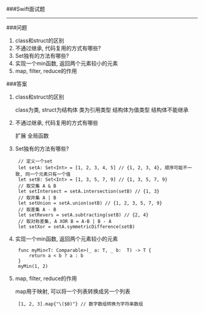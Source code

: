 ###Swift面试题

*****

###问题

1. class和struct的区别
2. 不通过继承, 代码复用的方式有哪些?
3. Set独有的方法有哪些?
4. 实现一个min函数, 返回两个元素较小的元素
5. map, filter, reduce的作用

	
###答案

1. class和struct的区别

	class为类, struct为结构体
	类为引用类型 结构体为值类型
	结构体不能继承
	
2. 不通过继承, 代码复用的方式有哪些

	扩展
	全局函数
	
3. Set独有的方法有哪些?

		// 定义一个set
		let setA: Set<Int> = [1, 2, 3, 4, 5] // {1, 2, 3, 4}, 顺序可能不一致, 同一个元素只有一个值
		let setB: Set<Int> = [1, 3, 5, 7, 9] // {1, 3, 5, 7, 9}
		// 取交集 A & B
		let setIntersect = setA.intersection(setB) // {1, 3}
		// 取并集 A | B
		let setUnion = setA.union(setB) // {1, 2, 3, 5, 7, 9}
		// 取差集 A - B
		let setRevers = setA.subtracting(setB) // {2, 4}
		// 取对称差集, A XOR B = A-B | B - A
		let setXor = setA.symmetricDifference(setB)
		
4. 实现一个min函数, 返回两个元素较小的元素

		func myMin<T: Comparable>(_ a: T, _ b:  T) -> T {
			return a < b ? a : b
		}
		myMin(1, 2)
		
5. map, filter, reduce的作用
	
	map用于映射, 可以将一个列表转换成另一个列表
		
		[1, 2, 3].map{"\($0)"} // 数字数组转换为字符串数组